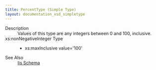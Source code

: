 ```yaml
---
title: PercentType (Simple Type)
layout: documentation_xsd_simpletype
---
```

<dl>
  <dt>Description</dt>
  <dd>Values of this type are any integers between 0 and 100, inclusive.</dd>
  <dt>xs:nonNegativeInteger Type</dt>
  <dd>
    <ul>
      <li>xs:maxInclusive value='100'</li>
    </ul>
  </dd>
  <dt>See Also</dt>
  <dd>
    <a href="../">Iis Schema</a>
  </dd>
</dl>
